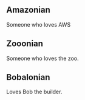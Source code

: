 ## Amazonian

Someone who loves AWS

## Zooonian

Someone who loves the zoo.

## Bobalonian

Loves Bob the builder.